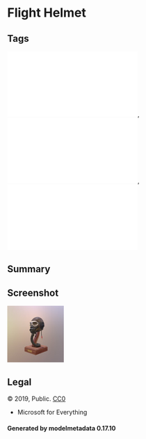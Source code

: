 # Flight Helmet

## Tags

![core](../../Models-core.md), ![showcase](../../Models-showcase.md), ![testing](../../Models-testing.md)

## Summary

 

## Screenshot

![screenshot](screenshot/screenshot.jpg)

## Legal

&copy; 2019, Public. [CC0](https://creativecommons.org/publicdomain/zero/1.0/legalcode)

 - Microsoft for Everything

#### Generated by modelmetadata 0.17.10